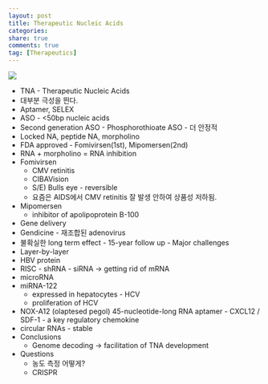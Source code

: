 ```yaml
---
layout: post
title: Therapeutic Nucleic Acids
categories: 
share: true
comments: true
tag: [Therapeutics]
---
```


![](http://i.imgur.com/Tgih90k.png)

- TNA - Therapeutic Nucleic Acids
- 대부분 극성을 띈다.
- Aptamer, SELEX 
- ASO - <50bp nucleic acids
- Second generation ASO - Phosphorothioate ASO - 더 안정적
- Locked NA, peptide NA, morpholino
- FDA approved - Fomivirsen(1st), Mipomersen(2nd)
- RNA + morpholino = RNA inhibition
- Fomivirsen 
    - CMV retinitis 
    - CIBAVision 
    - S/E) Bulls eye - reversible
    - 요즘은 AIDS에서 CMV retinitis 잘 발생 안하여 상품성 저하됨.
- Mipomersen
    - inhibitor of apolipoprotein B-100
- Gene delivery
- Gendicine - 재조합된 adenovirus
- 불확실한 long term effect - 15-year follow up - Major challenges
- Layer-by-layer
- HBV protein
- RISC - shRNA - siRNA -> getting rid of mRNA
- microRNA
- miRNA-122 
    - expressed in hepatocytes - HCV 
    - proliferation of HCV
- NOX-A12 (olaptesed pegol) 45-nucleotide-long RNA aptamer - CXCL12 / SDF-1 - a key regulatory chemokine
- circular RNAs - stable
- Conclusions
    - Genome decoding -> facilitation of TNA development
- Questions
    - 농도 측정 어떻게?
    - CRISPR
